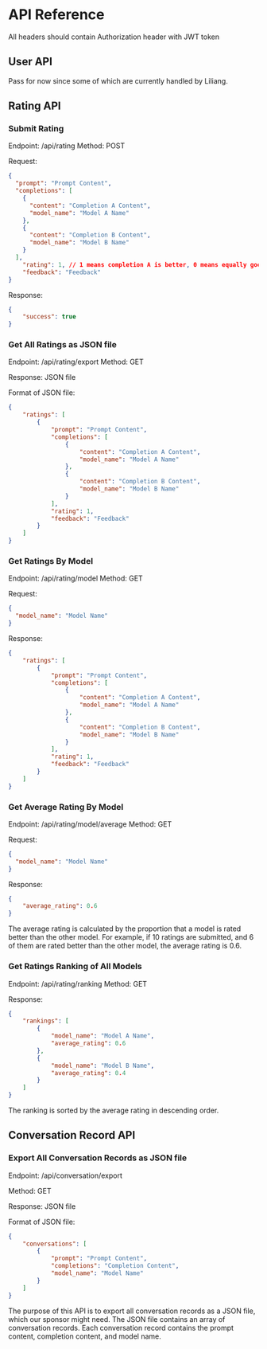 # API Reference

All headers should contain Authorization header with JWT token

## User API
Pass for now since some of which are currently handled by Liliang.

## Rating API

### Submit Rating

Endpoint: /api/rating
Method: POST

Request:
```json
{
  "prompt": "Prompt Content",
  "completions": [
    {
      "content": "Completion A Content",
      "model_name": "Model A Name"
    },
    {
      "content": "Completion B Content",
      "model_name": "Model B Name"
    }
  ],
    "rating": 1, // 1 means completion A is better, 0 means equally good, 2means completion B is better, -1 means equally bad
    "feedback": "Feedback"
}
```

Response:
```json
{
    "success": true
}
```

### Get All Ratings as JSON file

Endpoint: /api/rating/export
Method: GET

Response: JSON file

Format of JSON file:
```json
{
    "ratings": [
        {
            "prompt": "Prompt Content",
            "completions": [
                {
                    "content": "Completion A Content",
                    "model_name": "Model A Name"
                },
                {
                    "content": "Completion B Content",
                    "model_name": "Model B Name"
                }
            ],
            "rating": 1,
            "feedback": "Feedback"
        }
    ]
}
```

### Get Ratings By Model

Endpoint: /api/rating/model
Method: GET

Request:
```json
{
  "model_name": "Model Name"
}
```

Response:
```json
{
    "ratings": [
        {
            "prompt": "Prompt Content",
            "completions": [
                {
                    "content": "Completion A Content",
                    "model_name": "Model A Name"
                },
                {
                    "content": "Completion B Content",
                    "model_name": "Model B Name"
                }
            ],
            "rating": 1,
            "feedback": "Feedback"
        }
    ]
}
```

### Get Average Rating By Model

Endpoint: /api/rating/model/average
Method: GET

Request:
```json
{
  "model_name": "Model Name"
}
```

Response:
```json
{
    "average_rating": 0.6
}
```

The average rating is calculated by the proportion that a model is rated better than the other model. For example, if 10 ratings are submitted, and 6 of them are rated better than the other model, the average rating is 0.6.

### Get Ratings Ranking of All Models

Endpoint: /api/rating/ranking
Method: GET

Response:
```json
{
    "rankings": [
        {
            "model_name": "Model A Name",
            "average_rating": 0.6
        },
        {
            "model_name": "Model B Name",
            "average_rating": 0.4
        }
    ]
}
```

The ranking is sorted by the average rating in descending order.

## Conversation Record API

### Export All Conversation Records as JSON file

Endpoint: /api/conversation/export

Method: GET

Response: JSON file

Format of JSON file:
```json
{
    "conversations": [
        {
            "prompt": "Prompt Content",
            "completions": "Completion Content",
            "model_name": "Model Name"
        }
    ]
}
```

The purpose of this API is to export all conversation records as a JSON file, which our sponsor might need. The JSON file contains an array of conversation records. Each conversation record contains the prompt content, completion content, and model name.